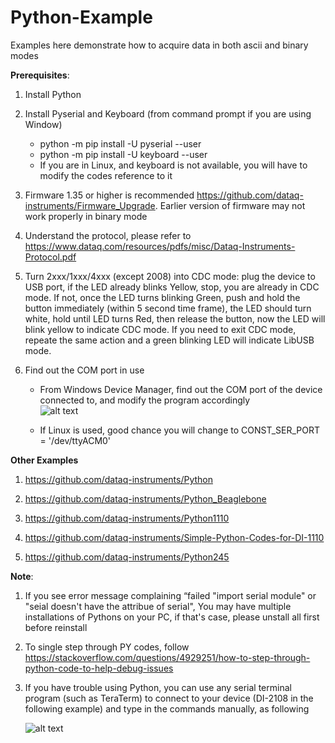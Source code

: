 # Python-Example

Examples here demonstrate how to acquire data in both ascii and binary modes

**Prerequisites**:

1) Install Python

2) Install Pyserial and Keyboard (from command prompt if you are using Window)
    - python -m pip install -U pyserial --user
    - python -m pip install -U keyboard --user
    - If you are in Linux, and keyboard is not available, you will have to modify the codes reference to it

3) Firmware 1.35 or higher is recommended https://github.com/dataq-instruments/Firmware_Upgrade. Earlier version of firmware may not work properly in binary mode

4) Understand the protocol, please refer to  https://www.dataq.com/resources/pdfs/misc/Dataq-Instruments-Protocol.pdf

5) Turn 2xxx/1xxx/4xxx (except 2008) into CDC mode: plug the device to USB port, if the LED already blinks Yellow, stop, you are already in CDC mode. If not, once the LED turns blinking Green, push and hold the button immediately (within 5 second time frame), the LED should turn white, hold until LED turns Red, then release the button, now the LED will blink yellow to indicate CDC mode. If you need to exit CDC mode, repeate the same action and a green blinking LED will indicate LibUSB mode.

6) Find out the COM port in use

    - From Windows Device Manager, find out the COM port of the device connected to, and modify the program accordingly<br/>
    ![alt text](https://www.dataq.com/resources/repository/matlab_devicemanager.png)
    
    - If Linux is used, good chance you will change to CONST_SER_PORT = '/dev/ttyACM0'   


**Other Examples**

1) https://github.com/dataq-instruments/Python

2) https://github.com/dataq-instruments/Python_Beaglebone

3) https://github.com/dataq-instruments/Python1110

4) https://github.com/dataq-instruments/Simple-Python-Codes-for-DI-1110

5) https://github.com/dataq-instruments/Python245


**Note**:

1) If you see error message complaining “failed "import serial module" or "seial doesn't have the attribue of serial", You may have multiple installations of Pythons on your PC, if that's case, please unstall all first before reinstall

2) To single step through PY codes, follow
https://stackoverflow.com/questions/4929251/how-to-step-through-python-code-to-help-debug-issues

3) If you have trouble using Python, you can use any serial terminal program (such as TeraTerm) to connect to your device (DI-2108 in the following example) and type in the commands manually, as following

   ![alt text](https://www.dataq.com/resources/images/cdc2108.png)

